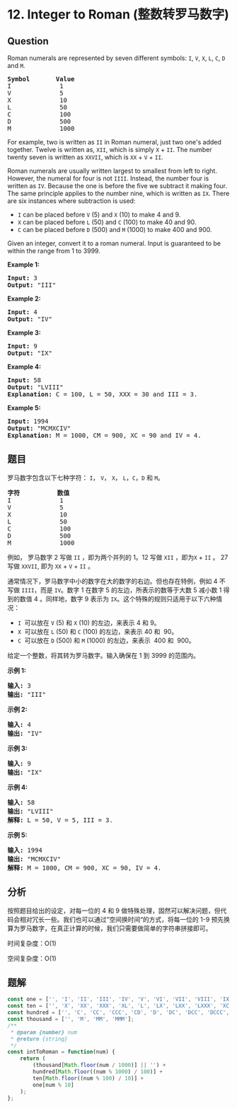 # 12. Integer to Roman (整数转罗马数字)

## Question

Roman numerals are represented by seven different symbols: `I`, `V`, `X`, `L`, `C`, `D` and `M`.

<pre><strong>Symbol</strong>       <strong>Value</strong>
I             1
V             5
X             10
L             50
C             100
D             500
M             1000</pre>

For example, two is written as `II` in Roman numeral, just two one's added together. Twelve is written as, `XII`, which is simply `X` + `II`. The number twenty seven is written as `XXVII`, which is `XX` + `V` + `II`.

Roman numerals are usually written largest to smallest from left to right. However, the numeral for four is not `IIII`. Instead, the number four is written as `IV`. Because the one is before the five we subtract it making four. The same principle applies to the number nine, which is written as `IX`. There are six instances where subtraction is used:

-   `I` can be placed before `V` (5) and `X` (10) to make 4 and 9.
-   `X` can be placed before `L` (50) and `C` (100) to make 40 and 90.
-   `C` can be placed before `D` (500) and `M` (1000) to make 400 and 900.

Given an integer, convert it to a roman numeral. Input is guaranteed to be within the range from 1 to 3999.

**Example 1:**

<pre><strong>Input:</strong>&nbsp;3
<strong>Output:</strong> "III"</pre>

**Example 2:**

<pre><strong>Input:</strong>&nbsp;4
<strong>Output:</strong> "IV"</pre>

**Example 3:**

<pre><strong>Input:</strong>&nbsp;9
<strong>Output:</strong> "IX"</pre>

**Example 4:**

<pre><strong>Input:</strong>&nbsp;58
<strong>Output:</strong> "LVIII"
<strong>Explanation:</strong> C = 100, L = 50, XXX = 30 and III = 3.
</pre>

**Example 5:**

<pre><strong>Input:</strong>&nbsp;1994
<strong>Output:</strong> "MCMXCIV"
<strong>Explanation:</strong> M = 1000, CM = 900, XC = 90 and IV = 4.</pre>

## 题目

罗马数字包含以下七种字符： `I`， `V`， `X`， `L`，`C`，`D` 和 `M`。

<pre><strong>字符</strong>          <strong>数值</strong>
I             1
V             5
X             10
L             50
C             100
D             500
M             1000</pre>

例如， 罗马数字 2 写做 `II` ，即为两个并列的 1。12 写做 `XII` ，即为`X` + `II` 。 27 写做 `XXVII`, 即为 `XX` + `V` + `II` 。

通常情况下，罗马数字中小的数字在大的数字的右边。但也存在特例，例如 4 不写做 `IIII`，而是 `IV`。数字 1 在数字 5 的左边，所表示的数等于大数 5 减小数 1 得到的数值 4 。同样地，数字 9 表示为 `IX`。这个特殊的规则只适用于以下六种情况：

-   `I`  可以放在 `V` (5) 和 `X` (10) 的左边，来表示 4 和 9。
-   `X`  可以放在 `L` (50) 和 `C` (100) 的左边，来表示 40 和  90。
-   `C`  可以放在 `D` (500) 和 `M` (1000) 的左边，来表示  400 和  900。

给定一个整数，将其转为罗马数字。输入确保在 1 到 3999 的范围内。

**示例 1:**

<pre><strong>输入:</strong>&nbsp;3
<strong>输出:</strong> "III"</pre>

**示例 2:**

<pre><strong>输入:</strong>&nbsp;4
<strong>输出:</strong> "IV"</pre>

**示例 3:**

<pre><strong>输入:</strong>&nbsp;9
<strong>输出:</strong> "IX"</pre>

**示例 4:**

<pre><strong>输入:</strong>&nbsp;58
<strong>输出:</strong> "LVIII"
<strong>解释:</strong> L = 50, V = 5, III = 3.
</pre>

**示例 5:**

<pre><strong>输入:</strong>&nbsp;1994
<strong>输出:</strong> "MCMXCIV"
<strong>解释:</strong> M = 1000, CM = 900, XC = 90, IV = 4.</pre>

## 分析

按照题目给出的设定，对每一位的 4 和 9 做特殊处理，固然可以解决问题，但代码会相对冗长一些。我们也可以通过”空间换时间“的方式，将每一位的 1-9 预先换算为罗马数字，在真正计算的时候，我们只需要做简单的字符串拼接即可。

时间复杂度：O(1)

空间复杂度：O(1)

## 题解

```javascript
const one = ['', 'I', 'II', 'III', 'IV', 'V', 'VI', 'VII', 'VIII', 'IX'];
const ten = ['', 'X', 'XX', 'XXX', 'XL', 'L', 'LX', 'LXX', 'LXXX', 'XC'];
const hundred = ['', 'C', 'CC', 'CCC', 'CD', 'D', 'DC', 'DCC', 'DCCC', 'CM'];
const thousand = ['', 'M', 'MM', 'MMM'];
/**
 * @param {number} num
 * @return {string}
 */
const intToRoman = function(num) {
    return (
        (thousand[Math.floor(num / 1000)] || '') +
        hundred[Math.floor((num % 1000) / 100)] +
        ten[Math.floor((num % 100) / 10)] +
        one[num % 10]
    );
};
```
